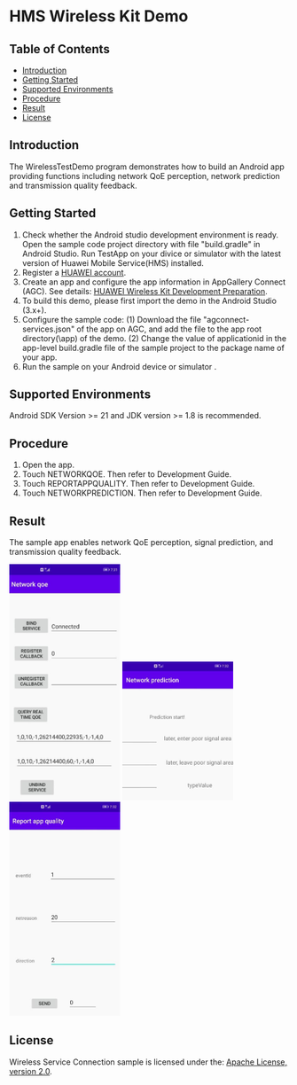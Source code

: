 # HMS Wireless Kit Demo
## Table of Contents

 * [Introduction](#introduction)
 * [Getting Started](#getting-started)
 * [Supported Environments](#supported-environments)
 * [Procedure](#procedure)
 * [Result](#result)
 * [License](#license)
 
## Introduction
The WirelessTestDemo program demonstrates how to build an Android app providing functions including network QoE perception, network prediction and transmission quality feedback.

## Getting Started

1. Check whether the Android studio development environment is ready. Open the sample code project directory with file "build.gradle" in Android Studio. Run TestApp on your divice or simulator with the latest version of Huawei Mobile Service(HMS) installed.
2. Register a [HUAWEI account](https://developer.huawei.com/consumer/en/).
3. Create an app and configure the app information in AppGallery Connect (AGC). 
See details: [HUAWEI Wireless Kit Development Preparation](https://developer.huawei.com/consumer/en/doc/development/HMSCore-Guides-V5/config-agc-0000001050749961-V5).
4. To build this demo, please first import the demo in the Android Studio (3.x+).
5. Configure the sample code:
     (1) Download the file "agconnect-services.json" of the app on AGC, and add the file to the app root directory(\app) of the demo. 
     (2) Change the value of applicationid in the app-level build.gradle file of the sample project to the package name of your app.
6. Run the sample on your Android device or simulator .

## Supported Environments
   Android SDK Version >= 21 and JDK version >= 1.8 is recommended.

## Procedure
1. Open the app.
2. Touch NETWORKQOE. Then refer to Development Guide. 
3. Touch REPORTAPPQUALITY. Then refer to Development Guide. 
4. Touch NETWORKPREDICTION. Then refer to Development Guide. 

## Result
The sample app enables network QoE perception, signal prediction, and transmission quality feedback.

<img src="https://github.com/HMS-Core/hms-wireless-demo-android/blob/master/image/result_1.JPG" width="200"> <img src="https://github.com/HMS-Core/hms-wireless-demo-android/blob/master/image/result_2.JPG" width="200"> <img src="https://github.com/HMS-Core/hms-wireless-demo-android/blob/master/image/result_3.JPG" width="200">

## License
Wireless Service Connection sample is licensed under the: [Apache License, version 2.0](http://www.apache.org/licenses/LICENSE-2.0).
